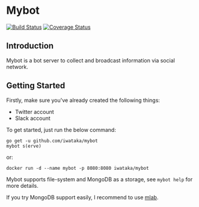 # Mybot

[![Build Status](https://travis-ci.org/iwataka/mybot.svg?branch=master)](https://travis-ci.org/iwataka/mybot)
[![Coverage Status](https://coveralls.io/repos/github/iwataka/mybot/badge.svg?branch=master)](https://coveralls.io/github/iwataka/mybot?branch=master)

## Introduction

Mybot is a bot server to collect and broadcast information via social network.

## Getting Started

Firstly, make sure you've already created the following things:

- Twitter account
- Slack account

To get started, just run the below command:

```
go get -u github.com/iwataka/mybot
mybot s(erve)
```

or:

```
docker run -d --name mybot -p 8080:8080 iwataka/mybot
```

Mybot supports file-system and MongoDB as a storage, see `mybot help` for more details.

If you try MongoDB support easily, I recommend to use [mlab](https://mlab.com/).
